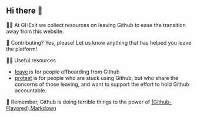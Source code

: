 ## Hi there 👋

🙋‍♀️ At GHExit we collect resources on leaving Github to ease the transition away from this website.

🌈 Contributing? Yes, please! Let us know anything that has helped you leave the platform!

👩‍💻 Useful resources
  * [leave](github.com/ghexit/leave) is for people offboarding from Github
  * [protest](github.com/ghexit/protest) is for people who are stuck using Github, but who share the concerns of those leaving, and want to support the effort to hold Github accountable.
  
🧙 Remember, Github is doing terrible things to the power of [(Github-Flavored) Markdown](https://docs.github.com/github/writing-on-github/getting-started-with-writing-and-formatting-on-github/basic-writing-and-formatting-syntax)
